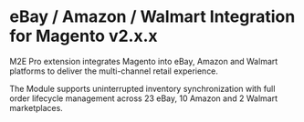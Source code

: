 # eBay / Amazon / Walmart Integration for Magento v2.x.x
 
M2E Pro extension integrates Magento into eBay, Amazon and Walmart platforms to deliver the multi-channel retail experience.

The Module supports uninterrupted inventory synchronization with full order lifecycle management across 23 eBay, 10 Amazon and 2 Walmart marketplaces.
